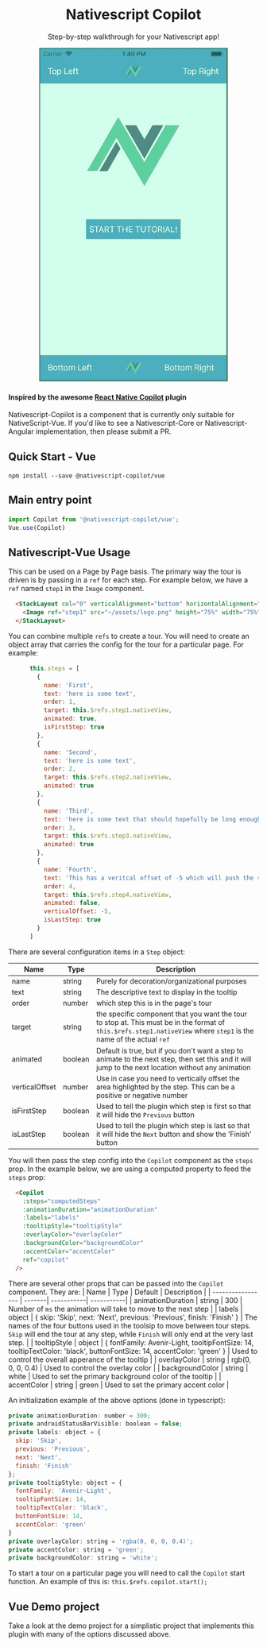 <h1 align="center">Nativescript Copilot</h1>
<p align="center">
  Step-by-step walkthrough for your Nativescript app!
</p>
<p align="center">
  <img src="./screenshots/vue-demo.gif" alt="Vue-Demo" />
</p>

#### Inspired by the awesome [React Native Copilot](https://github.com/mohebifar/react-native-copilot) plugin


Nativescript-Copilot is a component that is currently only suitable for NativeScript-Vue.  If you'd like to see a Nativescript-Core or Nativescript-Angular implementation, then please submit a PR.

## Quick Start - Vue

```shell
npm install --save @nativescript-copilot/vue
```

## Main entry point

```js
import Copilot from '@nativescript-copilot/vue';
Vue.use(Copilot)
```

## Nativescript-Vue Usage

This can be used on a Page by Page basis. The primary way the tour is driven is by passing in a `ref` for each step.  For example below, we have a `ref` named `step1` in the `Image` component.

```html
  <StackLayout col="0" verticalAlignment="bottom" horizontalAlignment="left">
    <Image ref="step1" src="~/assets/logo.png" height="75%" width="75%" borderWidth="1"/>
  </StackLayout>
```

You can combine multiple `refs` to create a tour.  You will need to create an object array that carries the config for the tour for a particular page.  For example:

```js
      this.steps = [
        {
          name: 'First',
          text: 'here is some text',
          order: 1,
          target: this.$refs.step1.nativeView,
          animated: true,
          isFirstStep: true
        },
        {
          name: 'Second',
          text: 'here is some text',
          order: 2,
          target: this.$refs.step2.nativeView,
          animated: true
        },
        {
          name: 'Third',
          text: 'here is some text that should hopefully be long enought to cause a wrap.  What will happen if the text is too long. Find out!',
          order: 3,
          target: this.$refs.step3.nativeView,
          animated: true
        },
        {
          name: 'Fourth',
          text: 'This has a veritcal offset of -5 which will push the step 5dp towards the top',
          order: 4,
          target: this.$refs.step4.nativeView,
          animated: false,
          verticalOffset: -5,
          isLastStep: true
        }
      ]
```

There are several configuration items in a `Step` object:

| Name           | Type          | Description    |
| -------------- | --------------| --------------- |
| name           | string        | Purely for decoration/organizational purposes   |
| text           | string        | The descriptive text to display in the tooltip   |
| order          | number        | which step this is in the page's tour   |
| target         | string        | the specific component that you want the tour to stop at.  This must be in the format of `this.$refs.step1.nativeView` where `step1` is the name of the actual `ref`   |
| animated       | boolean       | Default is true, but if you don't want a step to animate to the next step, then set this and it will jump to the next location without any animation   |
| verticalOffset | number        | Use in case you need to vertically offset the area highlighted by the step.  This can be a positive or negative number   |
| isFirstStep    | boolean       | Used to tell the plugin which step is first so that it will hide the `Previous` button   |
| isLastStep     | boolean       | Used to tell the plugin which step is last so that it will hide the `Next` button and show the 'Finish' button    |

You will then pass the step config into the `Copilot` component as the `steps` prop.  In the example below, we are using a computed property to feed the `steps` prop:

```html
  <Copilot
    :steps="computedSteps"
    :animationDuration="animationDuration"
    :labels="labels"
    :tooltipStyle="tooltipStyle"
    :overlayColor="overlayColor"
    :backgroundColor="backgroundColor"
    :accentColor="accentColor"
    ref="copilot"
  />
```

There are several other props that can be passed into the `Copilot` component.  They are:
| Name              | Type   | Default    | Description    |
| ----------------- | -------| -----------| -----------|
| animationDuration | string | 300        | Number of `ms` the animation will take to move to the next step | 
| labels            | object | { skip: 'Skip', next: 'Next', previous: 'Previous', finish: 'Finish' } | The names of the four buttons used in the toolsip to move between tour steps.  `Skip` will end the tour at any step, while `Finish` will only end at the very last step. |
| tooltipStyle      | object | { fontFamily: Avenir-Light, tooltipFontSize: 14, tooltipTextColor: 'black', buttonFontSize: 14, accentColor: 'green' }        | Used to control the overall apperance of the tooltip |
| overlayColor      | string | rgb(0, 0, 0, 0.4)           | Used to control the overlay color           |
| backgroundColor   | string | white      | Used to set the primary background color of the tooltip           |
| accentColor       | string | green      | Used to set the primary accent color           |


An initialization example of the above options (done in typescript):

```js
private animationDuration: number = 300;
private androidStatusBarVisible: boolean = false;
private labels: object = {
  skip: 'Skip',
  previous: 'Previous',
  next: 'Next',
  finish: 'Finish'
};
private tooltipStyle: object = {
  fontFamily: 'Avenir-Light',
  tooltipFontSize: 14,
  tooltipTextColor: 'black',
  buttonFontSize: 14,
  accentColor: 'green'
}
private overlayColor: string = 'rgba(0, 0, 0, 0.4)';
private accentColor: string = 'green';
private backgroundColor: string = 'white';
```

To start a tour on a particular page you will need to call the `Copilot` start function.  An example of this is: `this.$refs.copilot.start();`

## Vue Demo project

Take a look at the demo project for a simplistic project that implements this plugin with many of the options discussed above.
